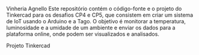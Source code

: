 Vinheria Agnello
Este repositório contém o código-fonte e o projeto do Tinkercad para os desafios CP4 e CP5, que consistem em criar um sistema de IoT usando o Arduino e a Tago. O objetivo é monitorar a temperatura, luminosidade e a umidade de um ambiente e enviar os dados para a plataforma online, onde podem ser visualizados e analisados.

Projeto Tinkercad
